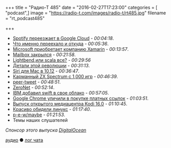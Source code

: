 +++
title = "Радио-Т 485"
date = "2016-02-27T17:23:00"
categories = [ "podcast",]
image = "https://radio-t.com/images/radio-t/rt485.jpg"
filename = "rt_podcast485"

+++

- [Spotify переезжает в Google Cloud](http://www.engadget.com/2016/02/24/spotify-moving-data-to-google-cloud-platform/) - *00:04:18*.
- [Что именно переехало и откуда](https://news.spotify.com/int/2016/02/23/announcing-spotify-infrastructures-googley-future/) - *00:05:36*.
- [Microsoft приобретает компанию Xamarin](https://habrahabr.ru/company/microsoft/blog/277875/) - *00:13:57*.
- [Mailbox закрылся](http://thenextweb.com/apps/2016/02/26/mailbox-is-shutting-down-today-here-are-a-few-great-alternatives/) - *00:21:58*.
- [Lightbend,или scala все?](http://redmonk.com/jgovernor/2016/02/24/on-lightbend-lagom-and-java-is-dead-is-dead/) - *00:29:56*
- [Детали этой революции](https://www.voxxed.com/blog/2016/02/typesafe-rebrands-as-lightbend-debuts-with-java-microservices-framework/) - *00:31:13*.
- [Siri для Mac в 10.12](http://arstechnica.com/apple/2016/02/report-siri-for-mac-will-be-one-of-os-x-10-12s-major-new-features/) - *00:36:47*.
- [Карманный ZX Spectrum с 1,000 игр](http://metro.co.uk/2016/02/16/sir-clive-sinclair-to-launch-handheld-zx-spectrum-with-1000-games-5686886/) - *00:46:39*.
- [peer-tweet](https://github.com/lmatteis/peer-tweet) - *00:48:51*.
- [ZeroNet](http://zeronet.io/) - *00:52:14*.
- [IBM добавил swift в свое облако](http://www.businessinsider.com/apple-swift-gives-ibm-a-leg-up-in-cloud-2016-2) - *00:57:05*.
- [Google Chrome уличили в покупке платных ссылок](http://www.searchengines.ru/news/archives/google_ulichili.html) - *01:03:51*.
- [Выпуск открытого медиацентра Kodi 16.0](http://www.opennet.ru/opennews/art.shtml?num=43917) - *01:10:45*.
- [Красиво обидели линукс](http://motherboard.vice.com/read/linux-mint-was-hacked) - *01:17:40*.
- [p-e-w/maybe](https://github.com/p-e-w/maybe) - *01:21:53*.
- Темы наших слушателей

_Спонсор этого выпуска [DigitalOcean](https://www.digitalocean.com)_

[аудио](http://cdn.radio-t.com/rt_podcast485.mp3) ● [лог чата](http://chat.radio-t.com/logs/radio-t-485.html)
<audio src="http://cdn.radio-t.com/rt_podcast485.mp3" preload="none"></audio>